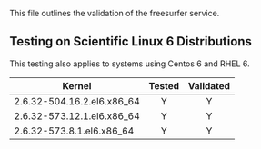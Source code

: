 This file outlines the validation of the freesurfer service.

## Testing on Scientific Linux 6 Distributions
This testing also applies to systems using Centos 6 and RHEL 6.

| Kernel        | Tested     |  Validated |
| ------------- |:-------------:| :-------------: |
| 2.6.32-504.16.2.el6.x86_64 | Y | Y |
| 2.6.32-573.12.1.el6.x86_64 | Y      | Y | 
| 2.6.32-573.8.1.el6.x86_64  | Y      | Y |

 
